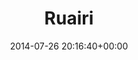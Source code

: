 ---
title:		"Ruairi"
type:		"photos"
mediatype:		"upload"
location:		"Berlin, Germany"
date:		"2014-07-26 20:16:40+00:00"
album:		"events"
filename:		"berlin-5k-ruairi.md"
series:		"berlin-run"
cl_public_id:		"events/berlin-5k-ruairi"
cl_version:		1497002563
format:		"tiff"
bytes:		4914840
width:		2158
height:		1440
colours:
- "#81848A"
- "#8BD458"
- "#857C75"
- "#7C8387"
- "#7C5645"
- "#4A9C1C"
- "#CEC2BE"
- "#7E8071"
- "#7D6A4C"
- "#C4CCCF"
- "#737D73"
- "#C0CDBE"
- "#57B726"
- "#A5D263"
- "#353D3A"
- "#334020"
- "#C5C6CF"
- "#332D1D"
- "#3B2720"
- "#84514E"
- "#C58A74"
- "#2C3C22"
- "#403D38"
- "#3A3A40"
- "#5C9534"
- "#84B8C8"
- "#CC7373"
- "#CED7BF"
- "#667848"
- "#817A7F"
exposure_mode:		"Auto"
program:		"Program AE"
aperture:		"5.6"
focal_length:		"75.0 mm"
iso:		"800"
shutter_speed:		"1/125"
metering:		"Multi-segment"
flash:		"Off, Did not fire"
white_balance:		"As Shot"
colour_temp:		"5350"
has_crop:		"false"
orientation:		"Horizontal (normal)"
camera_model:		"NIKON D800"
lens_info:		"70-200mm f/2.8"
artist:		"No artist info"
x_resolution:		"300"
y_resolution:		"300"
---